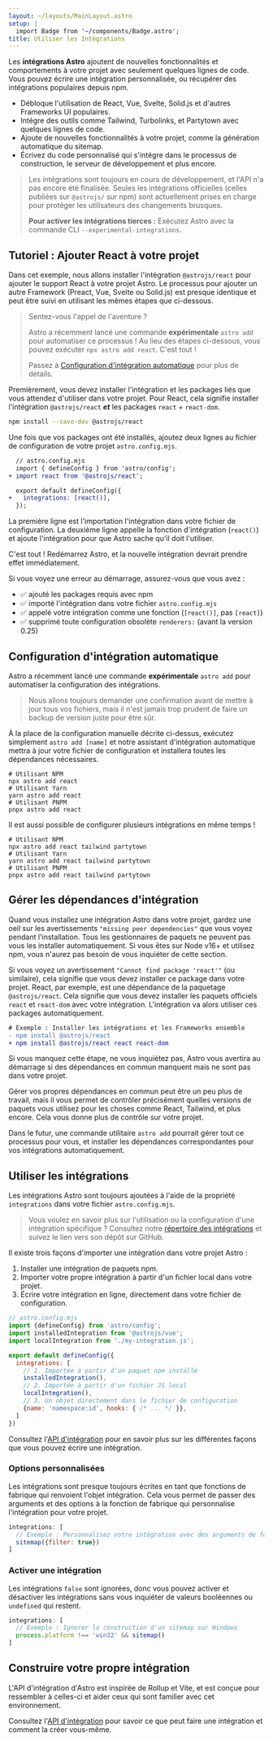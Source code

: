 ```yaml
---
layout: ~/layouts/MainLayout.astro
setup: |
  import Badge from '~/components/Badge.astro';
title: Utiliser les Intégrations
---
```


Les **intégrations Astro** ajoutent de nouvelles fonctionnalités et comportements à votre projet avec seulement quelques lignes de code. Vous pouvez écrire une intégration personnalisée, ou récupérer des intégrations populaires depuis npm.

- Débloque l'utilisation de React, Vue, Svelte, Solid.js et d'autres Frameworks UI populaires.
- Intégre des outils comme Tailwind, Turbolinks, et Partytown avec quelques lignes de code.
- Ajoute de nouvelles fonctionnalités à votre projet, comme la génération automatique du sitemap.
- Écrivez du code personnalisé qui s'intégre dans le processus de construction, le serveur de développement et plus encore.

> Les intégrations sont toujours en cours de développement, et l'API n'a pas encore été finalisée. Seules les intégrations officielles (celles publiées sur `@astrojs/` sur npm) sont actuellement prises en charge pour protéger les utilisateurs des changements brusques.
>
> **Pour activer les intégrations tierces :** Exécutez Astro avec la commande CLI `--experimental-integrations`.

## Tutoriel : Ajouter React à votre projet

Dans cet exemple, nous allons installer l'intégration `@astrojs/react` pour ajouter le support React à votre projet Astro. Le processus pour ajouter un autre Framework (Preact, Vue, Svelte ou Solid.js) est presque identique et peut être suivi en utilisant les mêmes étapes que ci-dessous.

<blockquote>
  <Badge variant="accent">Sentez-vous l'appel de l'aventure ?</Badge>

  Astro a récemment lancé une commande **expérimentale** `astro add` pour automatiser ce processus ! Au lieu des étapes ci-dessous, vous pouvez exécuter `npx astro add react`. C'est tout !

  Passez à [Configuration d'intégration automatique](#configuration-dintégration-automatique) pour plus de détails.
</blockquote>

Premièrement, vous devez installer l'intégration et les packages liés que vous attendez d'utiliser dans votre projet. Pour React, cela signifie installer l'intégration `@astrojs/react` ***et*** les packages `react` + `react-dom`.

```bash
npm install --save-dev @astrojs/react
```

Une fois que vos packages ont été installés, ajoutez deux lignes au fichier de configuration de votre projet `astro.config.mjs`.

```diff
  // astro.config.mjs
  import { defineConfig } from 'astro/config';
+ import react from '@astrojs/react';

  export default defineConfig({
+   integrations: [react()],
  });
```

La première ligne est l'importation l'intégration dans votre fichier de configuration. La deuxième ligne appelle la fonction d'intégration (`react()`) et ajoute l'intégration pour que Astro sache qu'il doit l'utiliser.

C'est tout ! Redémarrez Astro, et la nouvelle intégration devrait prendre effet immédiatement.

Si vous voyez une erreur au démarrage, assurez-vous que vous avez :

- ✅ ajouté les packages requis avec npm
- ✅ importé l'intégration dans votre fichier `astro.config.mjs`
- ✅ appelé votre intégration comme une fonction (`[react()]`, pas `[react]`)
- ✅ supprimé toute configuration obsolète `renderers:` (avant la version 0.25)

## Configuration d'intégration automatique

Astro a récemment lancé une commande **expérimentale** `astro add` pour automatiser la configuration des intégrations.

> Nous allons toujours demander une confirmation avant de mettre à jour tous vos fichiers, mais il n'est jamais trop prudent de faire un backup de version juste pour être sûr.

À la place de la configuration manuelle décrite ci-dessus, exécutez simplement `astro add [name]` et notre assistant d'intégration automatique mettra à jour votre fichier de configuration et installera toutes les dépendances nécessaires.

```shell
# Utilisant NPM
npx astro add react
# Utilisant Yarn
yarn astro add react
# Utilisant PNPM
pnpx astro add react
```

Il est aussi possible de configurer plusieurs intégrations en même temps !

```shell
# Utilisant NPM
npx astro add react tailwind partytown
# Utilisant Yarn
yarn astro add react tailwind partytown
# Utilisant PNPM
pnpx astro add react tailwind partytown
```

## Gérer les dépendances d'intégration

Quand vous installez une intégration Astro dans votre projet, gardez une oeil sur les avertissements `"missing peer dependencies"` que vous voyez pendant l'installation. Tous les gestionnaires de paquets ne peuvent pas vous les installer automatiquement. Si vous êtes sur Node v16+ et utilisez npm, vous n'aurez pas besoin de vous inquiéter de cette section.

Si vous voyez un avertissement `"Cannot find package 'react'"` (ou similaire), cela signifie que vous devez installer ce package dans votre projet. React, par exemple, est une dépendance de la paquetage `@astrojs/react`. Cela signifie que vous devez installer les paquets officiels `react` et `react-dom` avec votre intégration. L'intégration va alors utiliser ces packages automatiquement.

```diff
# Exemple : Installer les intégrations et les Frameworks ensemble
- npm install @astrojs/react
+ npm install @astrojs/react react react-dom
```

Si vous manquez cette étape, ne vous inquiétez pas, Astro vous avertira au démarrage si des dépendances en commun manquent mais ne sont pas dans votre projet.

Gérer vos propres dépendances en commun peut être un peu plus de travail, mais il vous permet de contrôler précisément quelles versions de paquets vous utilisez pour les choses comme React, Tailwind, et plus encore. Cela vous donne plus de contrôle sur votre projet.

Dans le futur, une commande utilitaire `astro add` pourrait gérer tout ce processus pour vous, et installer les dépendances correspondantes pour vos intégrations automatiquement.

## Utiliser les intégrations

Les intégrations Astro sont toujours ajoutées à l'aide de la propriété `integrations` dans votre fichier `astro.config.mjs`.

> Vous voulez en savoir plus sur l'utilisation ou la configuration d'une intégration spécifique ? Consultez notre [répertoire des intégrations](https://astro.build/integrations/) et suivez le lien vers son dépôt sur GitHub.

Il existe trois façons d'importer une intégration dans votre projet Astro :

1. Installer une intégration de paquets npm.
2. Importer votre propre intégration à partir d'un fichier local dans votre projet.
3. Écrire votre intégration en ligne, directement dans votre fichier de configuration.

```js
// astro.config.mjs
import {defineConfig} from 'astro/config';
import installedIntegration from '@astrojs/vue';
import localIntegration from './my-integration.js';

export default defineConfig({
  integrations: [
    // 1. Importée à partir d'un paquet npm installé
    installedIntegration(),
    // 2. Importée à partir d'un fichier JS local
    localIntegration(),
    // 3. Un objet directement dans le fichier de configuration
    {name: 'namespace:id', hooks: { /* ... */ }},
  ]
})
```

Consultez l'[API d'intégration](/fr/reference/integrations-reference/) pour en savoir plus sur les différentes façons que vous pouvez écrire une intégration.

### Options personnalisées

Les intégrations sont presque toujours écrites en tant que fonctions de fabrique qui renvoient l'objet intégration. Cela vous permet de passer des arguments et des options à la fonction de fabrique qui personnalise l'intégration pour votre projet.

```js
integrations: [
  // Exemple : Personnalisez votre intégration avec des arguments de fonction
  sitemap({filter: true})
]
```

### Activer une intégration

Les intégrations `false` sont ignorées, donc vous pouvez activer et désactiver les intégrations sans vous inquiéter de valeurs booléennes ou `undefined` qui restent.

```js
integrations: [
  // Exemple : Ignorer la construction d'un sitemap sur Windows
  process.platform !== 'win32' && sitemap()
]
```

## Construire votre propre intégration

L'API d'intégration d'Astro est inspirée de Rollup et Vite, et est conçue pour ressembler à celles-ci et aider ceux qui sont familier avec cet environnement.

Consultez l'[API d'intégration](/fr/reference/integrations-reference/) pour savoir ce que peut faire une intégration et comment la créer vous-même.
